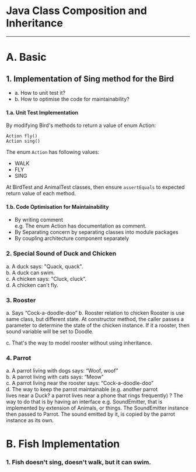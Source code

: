 
# Java Class Composition and Inheritance
---

# A. Basic
 
## 1. Implementation of Sing method for the Bird

* a. How to unit test it? 
* b. How to optimise the code for maintainability?

#### 1.a. Unit Test Implementation

By modifying Bird's methods to return a value of enum Action:
```$Java
Action fly()
Action sing()
```

The enum `Action` has following values:
* WALK
* FLY
* SING

At BirdTest and AnimalTest classes, then ensure `assertEquals` to expected return value of each method.

#### 1.b. Code Optimisation for Maintainability

* By writing comment  \
    e.g. The enum Action has documentation as comment.
* By Separating concern by separating classes into module packages
* By coupling architecture component separately

### 2. Special Sound of Duck and Chicken

a. A duck says: "Quack, quack".\
b. A duck can swim.\
c. A chicken says: "Cluck, cluck".\
d. A chicken can't fly.

### 3. Rooster

a. Says  “Cock-a-doodle-doo”
b. Rooster relation to chicken
Rooster is use same class, but different state. At constructor method, the caller passes a parameter to determine 
the state of the chicken instance. If it a rooster, then sound variable will be set to Doodle.

c.  That's the way to model rooster without using inheritance.

### 4. Parrot

a.  A parrot living with dogs says: “Woof, woof”\
b.  A parrot living with cats says: “Meow"\
c.  A parrot living near the rooster says: “Cock-a-doodle-doo”\
d.  The way to keep the parrot maintainable (e.g. another parrot\
    lives near a Duck? a parrot lives near a phone that rings frequently) ?
    The way to do that is by having an interface e.g. SoundEmitter, that is implemented
    by extension of Animals, or things. 
    The SoundEmitter instance then passed to Parrot.
    The sound emitted by it, is copied by the parrot instance as its own.
    
# B. Fish Implementation

### 1. Fish doesn't sing, doesn't walk, but it can swim.
